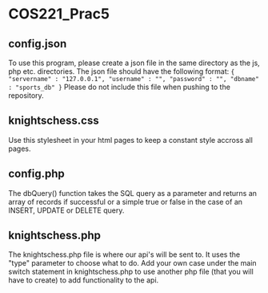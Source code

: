# COS221_Prac5

## config.json

To use this program, please create a json file in the same directory as the js, php etc. directories.
The json file should have the following format:
`{
  "servername" : "127.0.0.1",
  "username" : "",
  "password" : "",
  "dbname" : "sports_db"
}`
Please do not include this file when pushing to the repository.

## knightschess.css

Use this stylesheet in your html pages to keep a constant style accross all pages.

## config.php

The dbQuery() function takes the SQL query as a parameter and returns an array of records if successful or a simple true or false in the case of an INSERT, UPDATE or DELETE query.

## knightschess.php

The knightschess.php file is where our api's will be sent to. 
It uses the "type" parameter to choose what to do.
Add your own case under the main switch statement in knightschess.php to use another php file (that you will have to create) to add functionality to the api.
